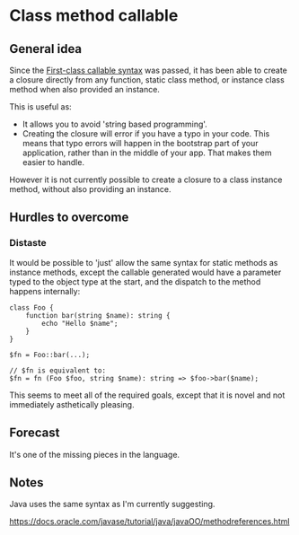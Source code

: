 # Class method callable

## General idea

Since the [First-class callable syntax](https://wiki.php.net/rfc/first_class_callable_syntax) was passed, it has been able to create a closure directly from any function, static class method, or instance class method when also provided an instance.

This is useful as:

* It allows you to avoid 'string based programming'.
* Creating the closure will error if you have a typo in your code. This means that typo errors will happen in the bootstrap part of your application, rather than in the middle of your app. That makes them easier to handle.

However it is not currently possible to create a closure to a class instance method, without also providing an instance.


## Hurdles to overcome


### Distaste

It would be possible to 'just' allow the same syntax for static methods as instance methods, except the callable generated would have a parameter typed to the object type at the start, and the dispatch to the method happens internally:

```
class Foo {
    function bar(string $name): string {
        echo "Hello $name";
    } 
}

$fn = Foo::bar(...);

// $fn is equivalent to:
$fn = fn (Foo $foo, string $name): string => $foo->bar($name);

```

This seems to meet all of the required goals, except that it is novel and not immediately asthetically pleasing.

## Forecast

It's one of the missing pieces in the language.

## Notes

Java uses the same syntax as I'm currently suggesting.

https://docs.oracle.com/javase/tutorial/java/javaOO/methodreferences.html
